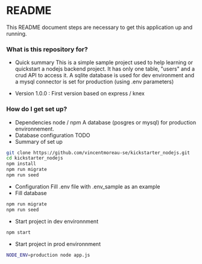 # README #

This README document steps are necessary to get this application up and running.

### What is this repository for? ###

* Quick summary
This is a simple sample project used to help learning or quickstart a nodejs backend project.
It has only one table, "users" and a crud API to access it.
A sqlite database is used for dev environment and a mysql connector is set for production (using .env parameters)

* Version
1.0.0 : First version based on express / knex


### How do I get set up? ###

* Dependencies
node / npm
A database (posgres or mysql) for production environnement.
* Database configuration
TODO
* Summary of set up
```bash
git clone https://github.com/vincentmoreau-se/kickstarter_nodejs.git
cd kickstarter_nodejs
npm install
npm run migrate
npm run seed
```
* Configuration
Fill .env file with .env_sample as an example
* Fill database
```bash
npm run migrate
npm run seed
```
* Start project in dev environnment
```bash
npm start
```
* Start project in prod environnment
```bash
NODE_ENV=production node app.js
```

